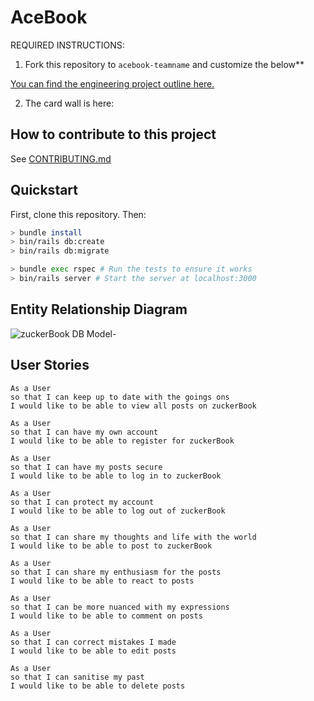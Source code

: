 # AceBook

REQUIRED INSTRUCTIONS:

1. Fork this repository to `acebook-teamname` and customize
the below**

[You can find the engineering project outline here.](https://github.com/makersacademy/course/tree/master/engineering_projects/rails)

2. The card wall is here: <please update>

## How to contribute to this project
See [CONTRIBUTING.md](CONTRIBUTING.md)

## Quickstart

First, clone this repository. Then:

```bash
> bundle install
> bin/rails db:create
> bin/rails db:migrate

> bundle exec rspec # Run the tests to ensure it works
> bin/rails server # Start the server at localhost:3000
```

## Entity Relationship Diagram

![zuckerBook DB Model-](https://user-images.githubusercontent.com/71923215/102097713-296ecb80-3e1e-11eb-941b-408c6223221b.png)

## User Stories

```
As a User
so that I can keep up to date with the goings ons
I would like to be able to view all posts on zuckerBook
````

```
As a User
so that I can have my own account
I would like to be able to register for zuckerBook
```

```
As a User
so that I can have my posts secure
I would like to be able to log in to zuckerBook
```

```
As a User
so that I can protect my account
I would like to be able to log out of zuckerBook
```

```
As a User
so that I can share my thoughts and life with the world
I would like to be able to post to zuckerBook
```

```
As a User
so that I can share my enthusiasm for the posts
I would like to be able to react to posts
```

```
As a User
so that I can be more nuanced with my expressions
I would like to be able to comment on posts
```

```
As a User
so that I can correct mistakes I made
I would like to be able to edit posts
```

```
As a User
so that I can sanitise my past
I would like to be able to delete posts
```

